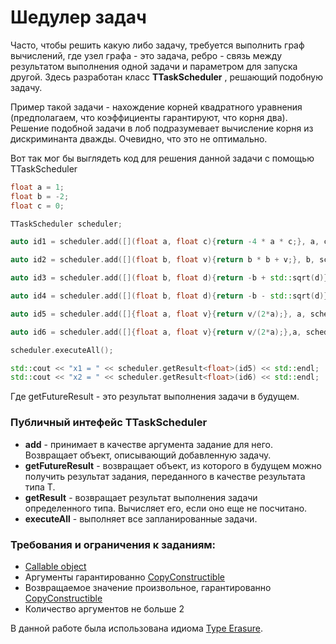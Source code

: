 # Шедулер задач

Часто, чтобы решить какую либо задачу, требуется выполнить граф вычислений, где узел графа - это задача, ребро - связь между результатом выполнения одной задачи и параметром для запуска другой. Здесь разработан класс **TTaskScheduler** , решающий подобную задачу.

Пример такой задачи - нахождение корней квадратного уравнения (предполагаем, что коэффициенты гарантируют, что корня два). Решение подобной задачи в лоб подразумевает вычисление корня из дискриминанта дважды. Очевидно, что это не оптимально.

Вот так мог бы выглядеть код для решения данной задачи с помощью TTaskScheduler

```cpp
float a = 1;
float b = -2;
float c = 0;

TTaskScheduler scheduler;

auto id1 = scheduler.add([](float a, float c){return -4 * a * c;}, a, c);

auto id2 = scheduler.add([](float b, float v){return b * b + v;}, b, scheduler.getFutureResult<float>(id1));

auto id3 = scheduler.add([](float b, float d){return -b + std::sqrt(d)}, b, scheduler.getFutureResult<float>(id2));

auto id4 = scheduler.add([](float b, float d){return -b - std::sqrt(d)}, b, scheduler.getFutureResult<float>(id2));

auto id5 = scheduler.add([]{float a, float v}{return v/(2*a);}, a, scheduler.getFutureResult<float>(id3));

auto id6 = scheduler.add([]{float a, float v}{return v/(2*a);},a, scheduler.getFutureResult<float>(id4));

scheduler.executeAll();

std::cout << "x1 = " << scheduler.getResult<float>(id5) << std::endl;
std::cout << "x2 = " << scheduler.getResult<float>(id6) << std::endl;
```

Где getFutureResult - это результат выполнения задачи в будущем.

### Публичный интефейс TTaskScheduler

 - **add** - принимает в качестве аргумента задание для него. Возвращает объект, описывающий добавленную задачу.
 - **getFutureResult<T>** - возвращает объект, из которого в будущем можно получить результат задания, переданного в качестве результата типа Т.
 - **getResult<T>** - возвращает результат выполнения задачи определенного типа. Вычисляет его, если оно еще не посчитано.
 - **executeAll** - выполняет все запланированные задачи.

### Требования и ограничения к заданиям:

  - [Callable object](https://en.cppreference.com/w/cpp/named_req/Callable)
  - Аргументы гарантированно [CopyConstructible](https://en.cppreference.com/w/cpp/named_req/CopyConstructible)
  - Возвращаемое значение произвольное, гарантированно [CopyConstructible](https://en.cppreference.com/w/cpp/named_req/CopyConstructible)
  - Количество аргументов не больше 2

В данной работе была использована идиома [Type Erasure](https://en.wikibooks.org/wiki/More_C%2B%2B_Idioms/Type_Erasure).
